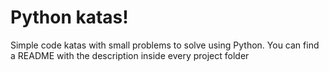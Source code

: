 # Python katas!

Simple code katas with small problems to solve using Python. You can find a README with the description inside every project folder
